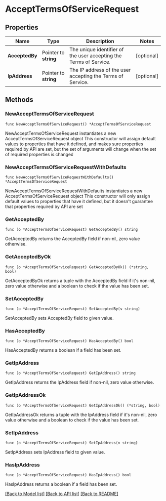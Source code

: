 # AcceptTermsOfServiceRequest

## Properties

Name | Type | Description | Notes
------------ | ------------- | ------------- | -------------
**AcceptedBy** | Pointer to **string** | The unique identifier of the user accepting the Terms of Service. | [optional] 
**IpAddress** | Pointer to **string** | The IP address of the user accepting the Terms of Service. | [optional] 

## Methods

### NewAcceptTermsOfServiceRequest

`func NewAcceptTermsOfServiceRequest() *AcceptTermsOfServiceRequest`

NewAcceptTermsOfServiceRequest instantiates a new AcceptTermsOfServiceRequest object
This constructor will assign default values to properties that have it defined,
and makes sure properties required by API are set, but the set of arguments
will change when the set of required properties is changed

### NewAcceptTermsOfServiceRequestWithDefaults

`func NewAcceptTermsOfServiceRequestWithDefaults() *AcceptTermsOfServiceRequest`

NewAcceptTermsOfServiceRequestWithDefaults instantiates a new AcceptTermsOfServiceRequest object
This constructor will only assign default values to properties that have it defined,
but it doesn't guarantee that properties required by API are set

### GetAcceptedBy

`func (o *AcceptTermsOfServiceRequest) GetAcceptedBy() string`

GetAcceptedBy returns the AcceptedBy field if non-nil, zero value otherwise.

### GetAcceptedByOk

`func (o *AcceptTermsOfServiceRequest) GetAcceptedByOk() (*string, bool)`

GetAcceptedByOk returns a tuple with the AcceptedBy field if it's non-nil, zero value otherwise
and a boolean to check if the value has been set.

### SetAcceptedBy

`func (o *AcceptTermsOfServiceRequest) SetAcceptedBy(v string)`

SetAcceptedBy sets AcceptedBy field to given value.

### HasAcceptedBy

`func (o *AcceptTermsOfServiceRequest) HasAcceptedBy() bool`

HasAcceptedBy returns a boolean if a field has been set.

### GetIpAddress

`func (o *AcceptTermsOfServiceRequest) GetIpAddress() string`

GetIpAddress returns the IpAddress field if non-nil, zero value otherwise.

### GetIpAddressOk

`func (o *AcceptTermsOfServiceRequest) GetIpAddressOk() (*string, bool)`

GetIpAddressOk returns a tuple with the IpAddress field if it's non-nil, zero value otherwise
and a boolean to check if the value has been set.

### SetIpAddress

`func (o *AcceptTermsOfServiceRequest) SetIpAddress(v string)`

SetIpAddress sets IpAddress field to given value.

### HasIpAddress

`func (o *AcceptTermsOfServiceRequest) HasIpAddress() bool`

HasIpAddress returns a boolean if a field has been set.


[[Back to Model list]](../README.md#documentation-for-models) [[Back to API list]](../README.md#documentation-for-api-endpoints) [[Back to README]](../README.md)


